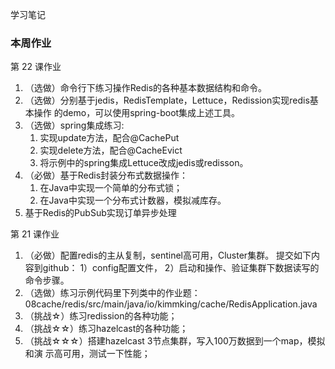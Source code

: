 学习笔记

### 本周作业

第 22 课作业

1. （选做）命令行下练习操作Redis的各种基本数据结构和命令。
2. （选做）分别基于jedis，RedisTemplate，Lettuce，Redission实现redis基本操作 的demo，可以使用spring-boot集成上述工具。
3. （选做）spring集成练习:
    1. 实现update方法，配合@CachePut
    2. 实现delete方法，配合@CacheEvict
    3. 将示例中的spring集成Lettuce改成jedis或redisson。
4. （必做）基于Redis封装分布式数据操作：
    1. 在Java中实现一个简单的分布式锁；
    2. 在Java中实现一个分布式计数器，模拟减库存。
5. 基于Redis的PubSub实现订单异步处理

第 21 课作业
1. （必做）配置redis的主从复制，sentinel高可用，Cluster集群。
提交如下内容到github：
1）config配置文件，
2）启动和操作、验证集群下数据读写的命令步骤。
2. （选做）练习示例代码里下列类中的作业题：
08cache/redis/src/main/java/io/kimmking/cache/RedisApplication.java
3. （挑战☆）练习redission的各种功能；
4. （挑战☆☆）练习hazelcast的各种功能；
5. （挑战☆☆☆）搭建hazelcast 3节点集群，写入100万数据到一个map，模拟和演
示高可用，测试一下性能；